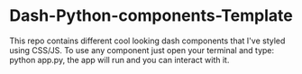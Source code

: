 ﻿# Dash-Python-components-Template
This repo contains different cool looking dash components that I've styled using CSS/JS.
To use any component just open your terminal and type: python app.py, the app will run and you can interact with it.
